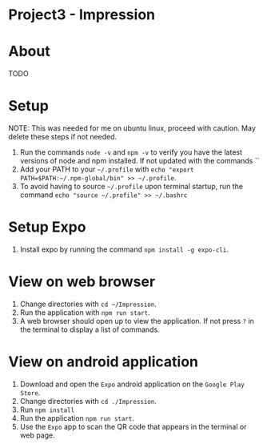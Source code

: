 # Project3 - Impression

# About
TODO

# Setup
NOTE: This was needed for me on ubuntu linux, proceed with caution. May delete these steps if not needed.

1. Run the commands `node -v` and `npm -v` to verify you have the latest versions of node and npm installed. If not updated with the commands ``
2. Add your PATH to your `~/.profile` with `echo "export PATH=$PATH:~/.npm-global/bin" >> ~/.profile`.
3. To avoid having to source `~/.profile` upon terminal startup, run the command `echo "source ~/.profile" >> ~/.bashrc`

# Setup Expo
1. Install expo by running the command `npm install -g expo-cli`.

# View on web browser
1. Change directories with `cd ~/Impression`.
2. Run the application with `npm run start`.
3. A web browser should open up to view the application. If not press `?` in the terminal to display a list of commands.

# View on android application
1. Download and open the `Expo` android application on the `Google Play Store`. 
2. Change directories with `cd ./Impression`.
3. Run `npm install`
4. Run the application `npm run start`.
5. Use the `Expo` app to scan the QR code that appears in the terminal or web page.
